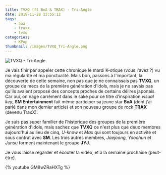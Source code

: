 ```yaml
---
title: TVXQ (ft BoA & TRAX) - Tri-Angle
date: 2018-11-28 13:55:12
tags:
    - boa
    - traxx
    - tvxq
categories:
    - KPop
thumbnail: /images/TVXQ_Tri-Angle.png
---
```


![TVXQ - Tri-Angle](/images/TVXQ_Tri-Angle.png)

Je vais finir par appeler cette chronique le mardi K-otique (vous l'avez ?) vu ma régularité et ma ponctualité. Mais bon, passons à l'important, la découverte de cette semaine, non pas que je ne connaissais pas **TVXQ**, un groupe de mecs de la première génération d'idols, mais je ne savais pas qu'ils avaient proposé des concepts proches de certains délires japonais. Car oui, on nage carrément dans le saké pour ce titre d'inspiration *visual key*, **SM Entertainment** fait même participer sa jeune star **BoA** (dont j'ai parlé dans mon dernier article) et son nouveau groupe de rock **TRAX** (devenu TraxX).

Je suis pas super familier de l'historique des groupes de la première génération d'idols, mais sachez que **TVXQ** ce n'est plus que deux membres aujourd'hui au lieu de cinq, *U-know* et *Max* qui sont toujours en activité et sous contrat avec **SM**. Les trois autres membres, *Jaejoong*, *Yoochun* et *Junsu* forment maintenant le groupe **JYJ**.

Je vous laisse regarder et écouter la vidéo, et à la semaine prochaine (peut-être).

{% youtube GM8wZRaHXTg %}
